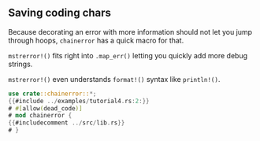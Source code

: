 ## Saving coding chars

Because decorating an error with more information should not
let you jump through hoops, `chainerror` has a quick macro for that.

`mstrerror!()` fits right into `.map_err()` letting you quickly add
more debug strings.

`mstrerror!()` even understands `format!()` syntax like `println!()`.

~~~rust
use crate::chainerror::*;
{{#include ../examples/tutorial4.rs:2:}}
# #[allow(dead_code)]
# mod chainerror {
{{#includecomment ../src/lib.rs}}
# }
~~~